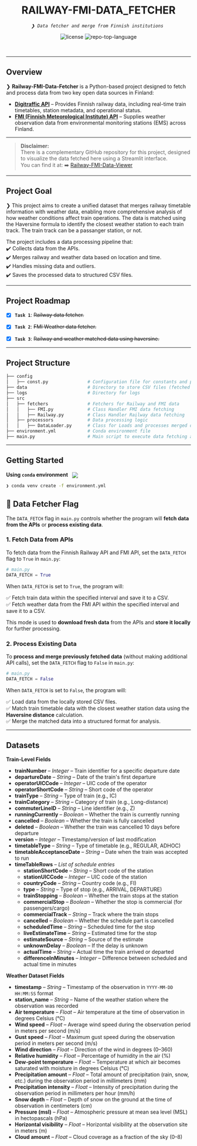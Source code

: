 <p align="center"><h1 align="center">RAILWAY-FMI-DATA_FETCHER</h1></p>
<p align="center">
	<em><code>❯ Data fetcher and merge from Finnish institutions </code></em>
</p>
<p align="center">
	<img src="https://img.shields.io/github/license/borinvini/Railway-FMI-Data_fetcher.git?style=default&logo=opensourceinitiative&logoColor=white&color=0080ff" alt="license">
	<img src="https://img.shields.io/github/languages/top/borinvini/Railway-FMI-Data_fetcher.git?style=default&color=0080ff" alt="repo-top-language">
</p>
<p align="center"><!-- default option, no dependency badges. -->
</p>
<p align="center">
	<!-- default option, no dependency badges. -->
</p>
<br>

---

## Overview  

❯ **Railway-FMI-Data-Fetcher** is a Python-based project designed to fetch and process data from two key open data sources in Finland:  
- **[Digitraffic API](https://www.digitraffic.fi/)** – Provides Finnish railway data, including real-time train timetables, station metadata, and operational status.  
- **[FMI (Finnish Meteorological Institute) API](https://github.com/pnuu/fmiopendata)** – Supplies weather observation data from environmental monitoring stations (EMS) across Finland.  

---

> **Disclaimer:**  
> There is a complementary GitHub repository for this project, designed to visualize the data fetched here using a Streamlit interface.
<br> You can find it at: ➡️ [Railway-FMI-Data-Viewer](https://github.com/borinvini/Railway-FMI-Data_viewer.git)  

---

##  Project Goal

❯ This project aims to create a unified dataset that merges railway timetable information with weather data, enabling more comprehensive analysis of how weather conditions affect train operations. The data is matched using the Haversine formula to identify the closest weather station to each train track. The train track can be a passanger station, or not.  

The project includes a data processing pipeline that:  
✔️ Collects data from the APIs.  
✔️ Merges railway and weather data based on location and time.  
✔️ Handles missing data and outliers.  
✔️ Saves the processed data to structured CSV files.  


---


##  Project Roadmap

- [X] **`Task 1`**: <strike>Railway data fetcher.</strike>
- [X] **`Task 2`**: <strike>FMI Weather data fetcher.</strike>
- [X] **`Task 3`**: <strike>Railway and weather matched data using haversine.</strike>


---


##  Project Structure

```sh
├── config
│   ├── const.py               # Configuration file for constants and paths
├── data                       # Directory to store CSV files (fetched data and output data)
├── logs                       # Directory for logs
├── src
│   ├── fetchers               # Fetchers for Railway and FMI data
│   │   ├── FMI.py             # Class Handler FMI data fetching
│   │   ├── Railway.py         # Class Handler Railway data fetching
│   ├── processors             # Data processing logic
│   │   ├── DataLoader.py      # Class for Loads and processes merged data                
├── environment.yml            # Conda environment file
├── main.py                    # Main script to execute data fetching and processing               
```


---
##  Getting Started


**Using `conda` environment** &nbsp; [<img align="center" src="https://img.shields.io/badge/conda-342B029.svg?style={badge_style}&logo=anaconda&logoColor=white" />](https://docs.conda.io/)

```sh
❯ conda venv create -f environment.yml
```

## 🚀 Data Fetcher Flag  
The `DATA_FETCH` flag in `main.py` controls whether the program will **fetch data from the APIs** or **process existing data**.

### 1. **Fetch Data from APIs**  
To fetch data from the Finnish Railway API and FMI API, set the `DATA_FETCH` flag to `True` in `main.py`:

```python
# main.py
DATA_FETCH = True
```

When `DATA_FETCH` is set to `True`, the program will:

✅ Fetch train data within the specified interval and save it to a CSV.  
✅ Fetch weather data from the FMI API within the specified interval and save it to a CSV.  

This mode is used to **download fresh data** from the APIs and **store it locally** for further processing.

### 2. Process Existing Data  
To **process and merge previously fetched data** (without making additional API calls), set the `DATA_FETCH` flag to `False` in `main.py`:

```python
# main.py
DATA_FETCH = False
```

When `DATA_FETCH` is set to `False`, the program will: 

✅ Load data from the locally stored CSV files.  
✅ Match train timetable data with the closest weather station data using the **Haversine distance** calculation.  
✅ Merge the matched data into a structured format for analysis.  

---

##  Datasets 

**Train-Level Fields**
- **trainNumber** – *Integer* – Train identifier for a specific departure date  
- **departureDate** – *String* – Date of the train's first departure  
- **operatorUICCode** – *Integer* – UIC code of the operator  
- **operatorShortCode** – *String* – Short code of the operator  
- **trainType** – *String* – Type of train (e.g., IC)  
- **trainCategory** – *String* – Category of train (e.g., Long-distance)  
- **commuterLineID** – *String* – Line identifier (e.g., Z)  
- **runningCurrently** – *Boolean* – Whether the train is currently running  
- **cancelled** – *Boolean* – Whether the train is fully cancelled  
- **deleted** – *Boolean* – Whether the train was cancelled 10 days before departure  
- **version** – *Integer* – Timestamp/version of last modification  
- **timetableType** – *String* – Type of timetable (e.g., REGULAR, ADHOC)  
- **timetableAcceptanceDate** – *String* – Date when the train was accepted to run  
- **timeTableRows** – *List of schedule entries*  
    - **stationShortCode** – *String* – Short code of the station  
    - **stationUICCode** – *Integer* – UIC code of the station  
    - **countryCode** – *String* – Country code (e.g., FI)  
    - **type** – *String* – Type of stop (e.g., ARRIVAL, DEPARTURE)  
    - **trainStopping** – *Boolean* – Whether the train stops at the station  
    - **commercialStop** – *Boolean* – Whether the stop is commercial (for passengers/cargo)  
    - **commercialTrack** – *String* – Track where the train stops  
    - **cancelled** – *Boolean* – Whether the schedule part is cancelled  
    - **scheduledTime** – *String* – Scheduled time for the stop  
    - **liveEstimateTime** – *String* – Estimated time for the stop  
    - **estimateSource** – *String* – Source of the estimate  
    - **unknownDelay** – *Boolean* – If the delay is unknown  
    - **actualTime** – *String* – Actual time the train arrived or departed  
    - **differenceInMinutes** – *Integer* – Difference between scheduled and actual time in minutes  


**Weather Dataset Fields**
- **timestamp** – *String* – Timestamp of the observation in `YYYY-MM-DD HH:MM:SS` format  
- **station_name** – *String* – Name of the weather station where the observation was recorded  
- **Air temperature** – *Float* – Air temperature at the time of observation in degrees Celsius (°C)  
- **Wind speed** – *Float* – Average wind speed during the observation period in meters per second (m/s)  
- **Gust speed** – *Float* – Maximum gust speed during the observation period in meters per second (m/s)  
- **Wind direction** – *Float* – Direction of the wind in degrees (0–360)  
- **Relative humidity** – *Float* – Percentage of humidity in the air (%)  
- **Dew-point temperature** – *Float* – Temperature at which air becomes saturated with moisture in degrees Celsius (°C)  
- **Precipitation amount** – *Float* – Total amount of precipitation (rain, snow, etc.) during the observation period in millimeters (mm)  
- **Precipitation intensity** – *Float* – Intensity of precipitation during the observation period in millimeters per hour (mm/h)  
- **Snow depth** – *Float* – Depth of snow on the ground at the time of observation in centimeters (cm)  
- **Pressure (msl)** – *Float* – Atmospheric pressure at mean sea level (MSL) in hectopascals (hPa)  
- **Horizontal visibility** – *Float* – Horizontal visibility at the observation site in meters (m)  
- **Cloud amount** – *Float* – Cloud coverage as a fraction of the sky (0–8)  





